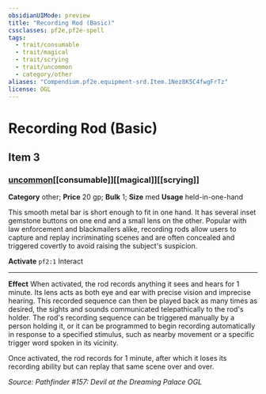 ```yaml
---
obsidianUIMode: preview
title: "Recording Rod (Basic)"
cssclasses: pf2e,pf2e-spell
tags:
  - trait/consumable
  - trait/magical
  - trait/scrying
  - trait/uncommon
  - category/other
aliases: "Compendium.pf2e.equipment-srd.Item.1Nez8K5C4fwgFrTz"
license: OGL
---
```

# Recording Rod (Basic)
## Item 3
### [uncommon](uncommon "Uncommon Rarity Trait")[[consumable]][[magical]][[scrying]]

**Category** other; 
**Price** 20 gp; 
**Bulk** 1; **Size** med
**Usage** held-in-one-hand

This smooth metal bar is short enough to fit in one hand. It has several inset gemstone buttons on one end and a small lens on the other. Popular with law enforcement and blackmailers alike, recording rods allow users to capture and replay incriminating scenes and are often concealed and triggered covertly to avoid raising the subject's suspicion.

**Activate** `pf2:1` Interact

* * *

**Effect** When activated, the rod records anything it sees and hears for 1 minute. Its lens acts as both eye and ear with precise vision and imprecise hearing. This recorded sequence can then be played back as many times as desired, the sights and sounds communicated telepathically to the rod's holder. The rod's recording sequence can be triggered manually by a person holding it, or it can be programmed to begin recording automatically in response to a specified stimulus, such as nearby movement or a specific trigger word spoken in its vicinity.

Once activated, the rod records for 1 minute, after which it loses its recording ability but can replay that same scene over and over.

*Source: Pathfinder #157: Devil at the Dreaming Palace*
*OGL*